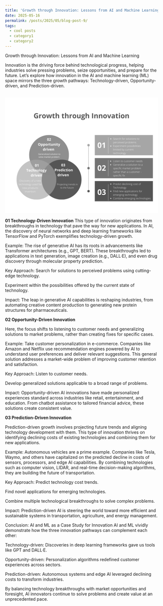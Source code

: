 ```yaml
---
title: 'Growth through Innovation: Lessons from AI and Machine Learning'
date: 2025-05-16
permalink: /posts/2025/05/blog-post-9/
tags:
  - cool posts
  - category1
  - category2
---
```


Growth through Innovation: Lessons from AI and Machine Learning

Innovation is the driving force behind technological progress, helping industries solve pressing problems, seize opportunities, and prepare for the future. Let’s explore how innovation in the AI and machine learning (ML) space mirrors the three growth pathways: Technology-driven, Opportunity-driven, and Prediction-driven.

<br/><img src='/images/Growth through Innovation.png'><br/>

**01 Technology-Driven Innovation**
This type of innovation originates from breakthroughs in technology that pave the way for new applications. In AI, the discovery of neural networks and deep learning frameworks like TensorFlow and PyTorch exemplifies technology-driven growth.

Example:
The rise of generative AI has its roots in advancements like Transformer architectures (e.g., GPT, BERT). These breakthroughs led to applications in text generation, image creation (e.g., DALL·E), and even drug discovery through molecular property prediction.

Key Approach:
Search for solutions to perceived problems using cutting-edge technology.

Experiment within the possibilities offered by the current state of technology.

Impact: The leap in generative AI capabilities is reshaping industries, from automating creative content production to generating new protein structures for pharmaceuticals.

**02 Opportunity-Driven Innovation**

Here, the focus shifts to listening to customer needs and generalizing solutions to market problems, rather than creating fixes for specific cases.

Example:
Take customer personalization in e-commerce. Companies like Amazon and Netflix use recommendation engines powered by AI to understand user preferences and deliver relevant suggestions. This general solution addresses a market-wide problem of improving customer retention and satisfaction.

Key Approach:
Listen to customer needs.

Develop generalized solutions applicable to a broad range of problems.

Impact: Opportunity-driven AI innovations have made personalized experiences standard across industries like retail, entertainment, and education. From chatbot assistance to tailored financial advice, these solutions create consistent value.

**03 Prediction-Driven Innovation**

Prediction-driven growth involves projecting future trends and aligning technology development with them. This type of innovation thrives on identifying declining costs of existing technologies and combining them for new applications.

Example:
Autonomous vehicles are a prime example. Companies like Tesla, Waymo, and others have capitalized on the predicted decline in costs of sensors, processors, and edge AI capabilities. By combining technologies such as computer vision, LIDAR, and real-time decision-making algorithms, they are building the future of transportation.

Key Approach:
Predict technology cost trends.

Find novel applications for emerging technologies.

Combine multiple technological breakthroughs to solve complex problems.

Impact: Prediction-driven AI is steering the world toward more efficient and sustainable systems in transportation, agriculture, and energy management.

Conclusion: AI and ML as a Case Study for Innovation
AI and ML vividly demonstrate how the three innovation pathways can complement each other:

Technology-driven: Discoveries in deep learning frameworks gave us tools like GPT and DALL·E.

Opportunity-driven: Personalization algorithms redefined customer experiences across sectors.

Prediction-driven: Autonomous systems and edge AI leveraged declining costs to transform industries.

By balancing technology breakthroughs with market opportunities and foresight, AI innovators continue to solve problems and create value at an unprecedented pace.
